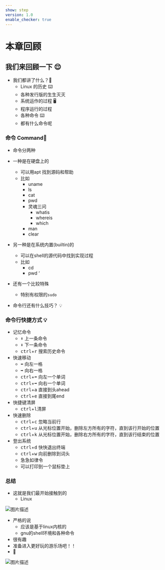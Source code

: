 ```yaml
---
show: step
version: 1.0
enable_checker: true
---
```


# 本章回顾

## 我们来回顾一下 😌

- 我们都讲了什么？🤔
	- Linux 的历史 ⌨️
	- 各种发行版的生生灭灭
	- 系统运作的过程 🖥
	- 程序运行的过程
	- 各种命令 ⌨️
	- 都有什么命令呢

### 命令 Command🧐

- 命令分两种
- 一种是在硬盘上的
	- 可以用apt 找到源码和帮助 
	- 比如
		- uname
		- ls
		- cat
		- pwd
		- 灵魂三问
		  - whatis
		  - whereis
		  - which
		- man
		- clear

- 另一种是在系统内置(builtin)的
	- 可以在shell的源代码中找到实现过程
	- 比如
		- cd
		- pwd
‘
- 还有一个比较特殊
	- 特别有权限的`sudo` 

- 命令行还有什么技巧？ 💡

### 命令行快捷方式 💡

- 记忆命令
  - <kbd>⬆️</kbd> 上一条命令
  - <kbd>⬇️️</kbd> 下一条命令
  - <kbd>ctrl</kbd>+<kbd>r</kbd> 搜索历史命令
- 快速移动
  - <kbd>⬅️</kbd> 向左一格
  - <kbd>➡️️</kbd> 向右一格
  - <kbd>ctrl</kbd>+<kbd>⬅️</kbd> 向左一个单词
  - <kbd>ctrl</kbd>+<kbd>➡</kbd> 向右一个单词
  - <kbd>ctrl</kbd>+<kbd>a</kbd> 直接到头ahead
  - <kbd>ctrl</kbd>+<kbd>e</kbd> 直接到尾end
- 快捷键清屏
  - <kbd>ctrl</kbd>+<kbd>l</kbd>清屏
- 快速删除
  - <kbd>ctrl</kbd>+<kbd>c</kbd> 忽略当前行
  - <kbd>ctrl</kbd>+<kbd>u</kbd> 从光标位置开始，删除左方所有的字符，直到该行开始的位置
  - <kbd>ctrl</kbd>+<kbd>k</kbd> 从光标位置开始，删除右方所有的字符，直到该行结束的位置
- 登出系统
  - <kbd>ctrl</kbd>+<kbd>d</kbd> 快快退出终端  
  - <kbd>ctrl</kbd>+<kbd>w</kbd> 向前删除到词头
  - 急急如律令
  - 可以打印到一个鼠标垫上

### 总结

- 这就是我们最开始接触到的 
	- Linux

![图片描述](https://doc.shiyanlou.com/courses/uid1190679-20220901-1661996457116/wm)

- 严格的说
	- 应该是基于linux内核的
	- gnu的shell环境和各种命令
- 很有趣
- 准备进入更好玩的游乐场吧！！
- 🎡

![图片描述](https://doc.shiyanlou.com/courses/uid1190679-20220901-1661996596490/wm)
